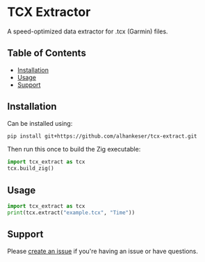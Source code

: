 # TCX Extractor

A speed-optimized data extractor for .tcx (Garmin) files.

## Table of Contents

- [Installation](#installation)
- [Usage](#usage)
- [Support](#support)

## Installation
Can be installed using: 

```bash
pip install git+https://github.com/alhankeser/tcx-extract.git
```

Then run this once to build the Zig executable:
```python
import tcx_extract as tcx
tcx.build_zig()
```

## Usage
```python
import tcx_extract as tcx
print(tcx.extract("example.tcx", "Time"))
```

## Support
Please [create an issue](https://github.com/alhankeser/tcx-extract/issues/new) if you're having an issue or have questions. 

